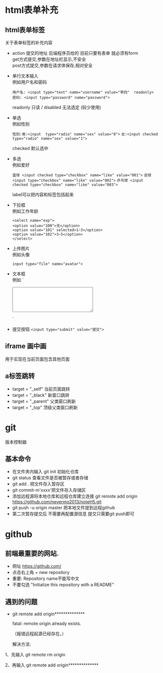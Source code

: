 # html表单补充

## html表单标签
关于表单标签的补充内容

* action 提交的地址 后端程序员给的
  目前只要有表单 就必须有form<br>
  get方式提交,参数在地址栏显示,不安全<br>
  post方式提交,参数在请求体保存,相对安全
  

  

* 单行文本输入<br> 
  例如用户名和密码

	`
	用户名: <input type="text" name="username" value="李四"  readonly> 
	`
	`
	密码: <input type="password" name="password">
	`
	
	readonly 只读 / disabled 无法选定 (较少使用)
* 单选 <br>
  例如性别

	`
	性别:男:<input  type="radio" name="sex" value="0">
	`
	`
	女:<input checked type="radio" name="sex" value="1">
	`
	
	checked 默认选中
* 多选<br>
  例如爱好
	
	`
	篮球 <input checked type="checkbox" name="like" value="001">
	`
	`
	足球 <input type="checkbox" name="like" value="002">
	`
	`
	乒乓球 <input checked type="checkbox" name="like" value="003">
	`

	label可以把内容和标签包括起来
* 下拉框<br>
  例如工作年龄
	```
    <select name="exp">
	<option value="100">无</option>
	<option value="101" selected>1~3</option>
	<option value="102">3~5</option>
	</select>
	```

* 上传图片<br>
  例如头像

    `
	input type="file" name="avatar">
	`
* 文本框<br>
  例如
	`
	<textarea name="bak" cols="30" rows="5"></textarea>
	`

* 提交按钮
	`
	<input type="submit" value="提交">
	`
## iframe 画中画
  用于实现在当前页面包含其他页面



## a标签跳转

* target = "_self" 当前页面跳转
* target = "_black" 新窗口跳转
* target = "_parent" 父类窗口刷新
* target = "_top" 顶级父类窗口刷新

# git
版本控制器
## 基本命令
* 在文件夹内输入 git init 初始化仓库
* git status 查看文件是否被暂存或者存储
* git add . 把文件存入暂存区
* git commit-m'xxxx'把文件存入存储区
* 添加远程源将本地仓库和远程仓库建立连接
  git remote add origin https://github.com/nevermo2013/noteH5.git
* git push -u origin master
  把本地文件提到远程github
* 第二次暂存提交后 不需要再配置源信息 提交只需要git    push即可
# github
## 前端最重要的网站.

* 网址 https://github.com/
* 点击右上角 +  new  repository
* 重要: Repository name不能写中文
* 不要勾选 "Initialize this repository with a README" 


## 遇到的问题

+ 
	git remote add origin**************

    fatal: remote origin already exists.

    （报错远程起源已经存在。）

   解决方法: 

1、先输入 git remote rm origin

2、再输入 git remote add origin**************
